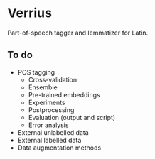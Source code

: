 # Verrius

Part-of-speech tagger and lemmatizer for Latin.

## To do
- POS tagging
    - Cross-validation
    - Ensemble
    - Pre-trained embeddings
    - Experiments
    - Postprocessing
    - Evaluation (output and script)
    - Error analysis
- External unlabelled data
- External labelled data
- Data augmentation methods